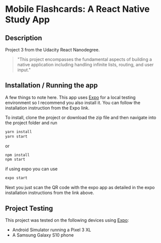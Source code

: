 Mobile Flashcards: A React Native Study App
===

## Description
Project 3 from the Udacity React Nanodegree.

> "This project encompasses the fundamental aspects of building a native application including handling infinite lists, routing, and user input."

## Installation / Running the app
A few things to note here. This app uses [Expo](https://expo.io/learn) for a local testing environment so I recommend you also install it. You can follow the installation instruction from the Expo link.

To install, clone the project or download the zip file and then navigate into the project folder and run
```bash
yarn install
yarn start
```
or
```bash
npm install
npm start
``` 

if using expo you can use 
```bash
expo start
```
Next you just scan the QR code with the expo app as detailed in the expo installation instructions from the link above. 

## Project Testing
This project was tested on the following devices using [Expo](https://expo.io/learn):
- Android Simulator running a Pixel 3 XL
- A Samsung Galaxy S10 phone
